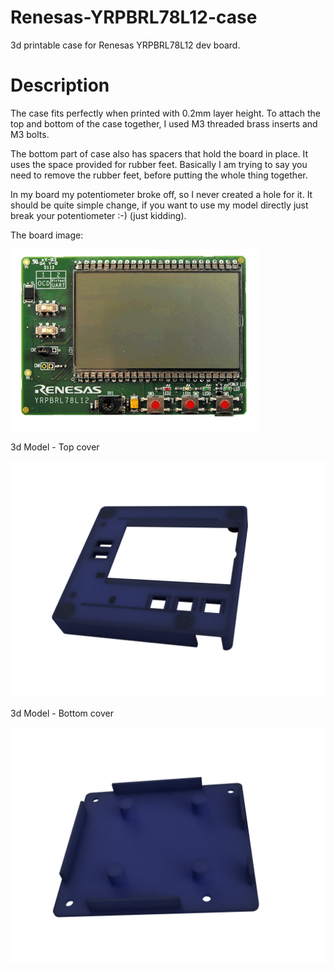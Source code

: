 # Renesas-YRPBRL78L12-case
3d printable case for Renesas YRPBRL78L12 dev board.

# Description
The case fits perfectly when printed with 0.2mm layer height. To attach the top and bottom of the case together, I used M3 threaded brass inserts and M3 bolts.

The bottom part of case also has spacers that hold the board in place. It uses the space provided for rubber feet. Basically I am trying to say you need to remove the rubber feet, before putting the whole thing together.

In my board my potentiometer broke off, so I never created a hole for it. It should be quite simple change, if you want to use my model directly just break your potentiometer :-) (just kidding). 


The board image:

![alt text](https://github.com/adithyayuri/Renesas-YRPBRL78L12-case/blob/main/images/rpbrl78l12-top.gif)

3d Model - Top cover

![alt text](https://github.com/adithyayuri/Renesas-YRPBRL78L12-case/blob/main/images/top_1.PNG)

3d Model - Bottom cover

![alt text](https://github.com/adithyayuri/Renesas-YRPBRL78L12-case/blob/main/images/bottom.PNG)
